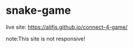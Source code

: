 # snake-game
live site: https://alifjs.github.io/connect-4-game/

note:This site is not responsive!
